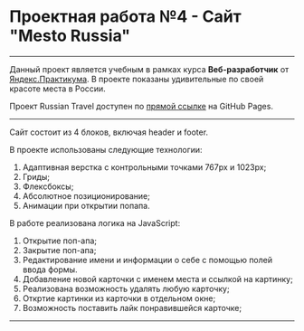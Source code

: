 # Проектная работа №4 - Сайт "Mesto Russia"
--------------------------------------------------------

Данный проект является учебным в рамках курса **Веб-разработчик** от [Яндекс.Практикума](https://praktikum.yandex.ru/). В проекте показаны удивительные по своей красоте места в России.

Проект Russian Travel доступен по [прямой ссылке](https://mikhail-khabirov.github.io/mesto/index.html) на GitHub Pages.

----------------------------------------------------------

Сайт состоит из 4 блоков, включая header и footer. 

В проекте использованы следующие технологии:

1. Адаптивная верстка с контрольными точками 767px и 1023px;
2. Гриды;
3. Флексбоксы;
4. Абсолютное позиционирование;
5. Анимации при открытии попапа.

В работе реализована логика на JavaScript: 

1. Открытие поп-апа;
2. Закрытие поп-апа;
3. Редактирование имени и информации о себе с помощью полей ввода формы.
4. Добавление новой карточки с именем места и ссылкой на картинку;
5. Реализована возможность удалять любую карточку;
6. Откртие картинки из карточки в отдельном окне;
7. Возможность поставить лайк понравившейся карточке;
--------------------------------------------------------


